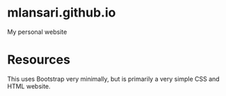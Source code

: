 # mlansari.github.io
My personal website

# Resources
This uses Bootstrap very minimally, but is primarily a very simple CSS and HTML website.
